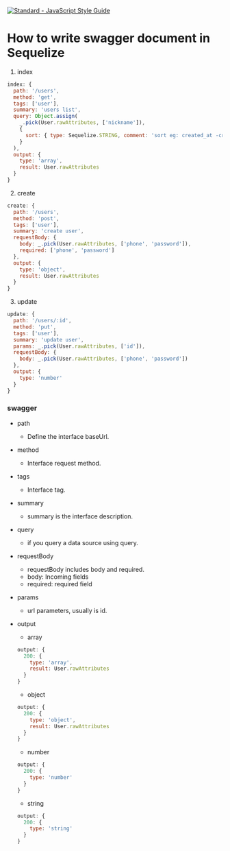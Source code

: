 [![Standard - JavaScript Style Guide]( https://cdn.rawgit.com/standard/standard/master/badge.svg )]( https://github.com/standard/standard )

# How to write swagger document in Sequelize

1. index

  ```javascript
  index: {
    path: '/users',
    method: 'get',
    tags: ['user'],
    summary: 'users list',
    query: Object.assign(
      _.pick(User.rawAttributes, ['nickname']),
      {
        sort: { type: Sequelize.STRING, comment: 'sort eg: created_at -created_at' }
      }
    ),
    output: {
      type: 'array',
      result: User.rawAttributes
    }
  }
  ```
	
2. create

  ```javascript
  create: {
    path: '/users',
    method: 'post',
    tags: ['user'],
    summary: 'create user',
    requestBody: {
      body: _.pick(User.rawAttributes, ['phone', 'password']),
      required: ['phone', 'password']
    },
    output: {
      type: 'object',
      result: User.rawAttributes
    }
  }
  ```

3. update

  ```javascript
  update: {
    path: '/users/:id',
    method: 'put',
    tags: ['user'],
    summary: 'update user',
    params: _.pick(User.rawAttributes, ['id']),
    requestBody: {
      body: _.pick(User.rawAttributes, ['phone', 'password'])
    },
    output: {
      type: 'number'
    }
  }
  ```

### swagger

* path
  * Define the interface baseUrl.

* method
  * Interface request method.

* tags
  * Interface tag.

* summary
  * summary is the interface description.

* query
  * if you query a data source using query.

* requestBody
  * requestBody includes body and required.
  * body: Incoming fields
  * required: required field

* params
  * url parameters, usually is id.

* output

  * array

  ```javascript
  output: {
    200: {
      type: 'array',
      result: User.rawAttributes
    }
  }
  ```

  * object
  
  ```javascript
  output: {
    200: {
      type: 'object',
      result: User.rawAttributes
    }
  }
  ```

  * number
  
  ```javascript
  output: {
    200: {
      type: 'number'
    }
  }
  ```

  * string
  
  ```javascript
  output: {
    200: {
      type: 'string'
    }
  }
  ```